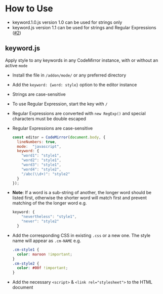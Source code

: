 # How to Use

- keyword.1.0.js version 1.0 can be used for strings only
- keyword.js version 1.1 can be used for strings and Regular Expressions ([#2](https://github.com/erosman/CodeMirror-plus/issues/2))

## keyword.js
Apply style to any keywords in any CodeMirror instance, with or without an active `mode`

- Install the file in `/addon/mode/` or any preferred directory
- Add the `keyword: {word: style}` option to the editor instance
- Strings are case-sensitive
- To use Regular Expression, start the key with `/`
- Regular Expressions are converted with `new RegExp()` and special characters must be double escaped
- Regular Expressions are case-sensitive
 
    ```js
    const editor = CodeMirror(document.body, {
      lineNumbers: true,
      mode:  "javascript",
      keyword: {
        "word1": "style1",
        "word2": "style1",
        "word3": "style1",
        "word4": "style2",
        "/abc(\\d+)": "style2"
      }
    });
    ```
- **Note**: If a word is a sub-string of another, the longer word should be listed first, otherwise the shorter word will match first and prevent matching of the the longer word e.g.

    ```js
    keyword: {
        "nevertheless": "style1",
        "never": "style2"
      }
    ```

- Add the corresponding CSS in existing `.css` or a new one. The style name will appear as `.cm-NAME` e.g.
    
    ```css
    .cm-style1 {
      color: maroon !important;
    }
    .cm-style2 {
      color: #00f !important;
    }
    ```

- Add the necessary `<script>` & `<link rel="stylesheet">` to the HTML document

